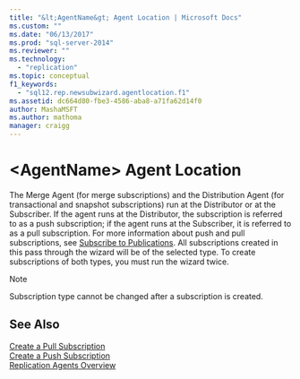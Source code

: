 ```yaml
---
title: "&lt;AgentName&gt; Agent Location | Microsoft Docs"
ms.custom: ""
ms.date: "06/13/2017"
ms.prod: "sql-server-2014"
ms.reviewer: ""
ms.technology: 
  - "replication"
ms.topic: conceptual
f1_keywords: 
  - "sql12.rep.newsubwizard.agentlocation.f1"
ms.assetid: dc664d80-fbe3-4586-aba8-a71fa62d14f0
author: MashaMSFT
ms.author: mathoma
manager: craigg
---
```

# &lt;AgentName&gt; Agent Location
  The Merge Agent (for merge subscriptions) and the Distribution Agent (for transactional and snapshot subscriptions) run at the Distributor or at the Subscriber. If the agent runs at the Distributor, the subscription is referred to as a push subscription; if the agent runs at the Subscriber, it is referred to as a pull subscription. For more information about push and pull subscriptions, see [Subscribe to Publications](subscribe-to-publications.md). All subscriptions created in this pass through the wizard will be of the selected type. To create subscriptions of both types, you must run the wizard twice.  
  
> [!NOTE]  
>  Subscription type cannot be changed after a subscription is created.  
  
## See Also  
 [Create a Pull Subscription](create-a-pull-subscription.md)   
 [Create a Push Subscription](create-a-push-subscription.md)   
 [Replication Agents Overview](agents/replication-agents-overview.md)  
  
  
